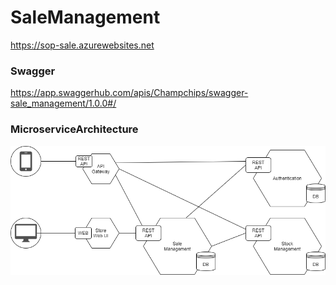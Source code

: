 # SaleManagement
https://sop-sale.azurewebsites.net

### Swagger
https://app.swaggerhub.com/apis/Champchips/swagger-sale_management/1.0.0#/



### MicroserviceArchitecture
![](MicroserviceArchitecture.png)
